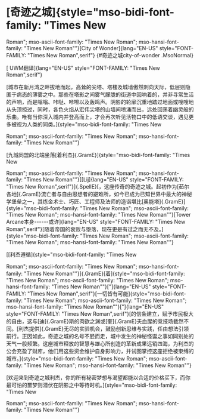 # [奇迹之城]{style="mso-bidi-font-family: \"Times New







 Roman\"; mso-ascii-font-family: \"Times New Roman\"; mso-hansi-font-family: \"Times New Roman\""}[City of Wonder]{lang="EN-US" style="FONT-FAMILY: \"Times New Roman\",serif"} {#奇迹之城city-of-wonder .MsoNormal}

[ UWM翻译]{lang="EN-US" style="FONT-FAMILY: \"Times New Roman\",serif"}

[城市在新月湾之畔拔地而起，高耸的尖塔、塔楼及城墙傲然刺向天际，低层则隐匿于病态的薄雾之中。那些在塔影之间雾气朦胧的街道中回响着的，并非寻常生活的声响，而是嗡嗡、咔哒、咔嚓以及轰鸣声。阴影的轮廓沉重地踏过地面或嗖嗖地从头顶掠过，同时，各色火焰从宏伟尖塔的山墙间喷涌而出，远处回荡着幽灵般的乐曲。唯有当你深入城内并登高而上，才会再次听见活物口中的低语交谈，遇见更多被视为人类的同类。]{style="mso-bidi-font-family: \"Times New







 Roman\"; mso-ascii-font-family: \"Times New Roman\"; mso-hansi-font-family: \"Times New Roman\""}

[九城同盟的北端坐落[着利杰]{.GramE}]{style="mso-bidi-font-family: \"Times New







 Roman\"; mso-ascii-font-family: \"Times New Roman\"; mso-hansi-font-family: \"Times New Roman\""}[[Lij]{lang="EN-US"
style="FONT-FAMILY: \"Times New Roman\",serif"}]{.SpellE}[，这座传奇的奇迹之城。起初作为[茹尔各地]{.GramE}流亡者与自由思想者的避难所，如今已成为已知世界中最大的神秘学堡垒之一，其炼金术士、巧匠、工程师及法师的造诣堪比[奥能塔]{.GramE}]{style="mso-bidi-font-family: \"Times New Roman\"; mso-ascii-font-family: \"Times New Roman\"; mso-hansi-font-family: \"Times New Roman\""}[Tower
Arcane本身------或许]{lang="EN-US"
style="FONT-FAMILY: \"Times New Roman\",serif"}[随着帝国的衰败与堕落，现在更是有过之而无不及。]{style="mso-bidi-font-family: \"Times New Roman\"; mso-ascii-font-family: \"Times New Roman\"; mso-hansi-font-family: \"Times New Roman\""}

[[利杰遵循]{style="mso-bidi-font-family: \"Times New







 Roman\"; mso-ascii-font-family: \"Times New Roman\"; mso-hansi-font-family: \"Times New Roman\""}]{.GramE}[着]{style="mso-bidi-font-family: \"Times New Roman\"; mso-ascii-font-family: \"Times New Roman\"; mso-hansi-font-family: \"Times New Roman\""}["]{lang="EN-US"
style="FONT-FAMILY: \"Times New Roman\",serif"}[一切皆有可能]{style="mso-bidi-font-family: \"Times New Roman\"; mso-ascii-font-family: \"Times New Roman\"; mso-hansi-font-family: \"Times New Roman\""}["]{lang="EN-US"
style="FONT-FAMILY: \"Times New Roman\",serif"}[的信条建立，赋予市民极大的自由，这与[迪]{.GramE}斯的肉欲之渊或[奎]{.GramE}夫血腥的竞技场截然不同。[利杰提供]{.GramE}无尽的实验机会，鼓励创新思维与实践，任由想法引领前行。正因如此，奇迹之城的名号不胫而走，城中发生的神秘怪诞之事如同别处的天气一般频繁。这座城市释放的智慧与雄心所创造的革新成果远销四海，为利杰的公会充盈了财库，他们用这些资金维护自身影响力，并试图掌控这座拒绝被束缚的城市。]{style="mso-bidi-font-family: \"Times New Roman\"; mso-ascii-font-family: \"Times New Roman\"; mso-hansi-font-family: \"Times New Roman\""}

[欢迎来到奇迹之城利杰，你的所有秘密梦想与渴望都能以合适的价格买下，而你最可怕的噩梦则潜伏在阴影之中等待时机。]{style="mso-bidi-font-family: \"Times New







 Roman\"; mso-ascii-font-family: \"Times New Roman\"; mso-hansi-font-family: \"Times New Roman\""}

